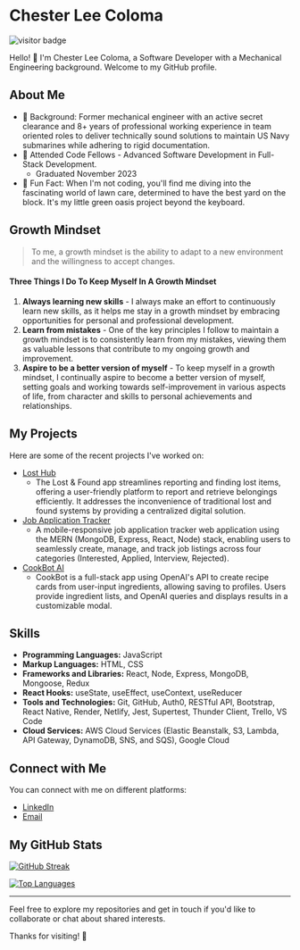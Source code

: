 # Chester Lee Coloma

![visitor badge](https://visitor-badge.laobi.icu/badge?page_id=cleecoloma.cleecoloma)

Hello! 👋 I'm Chester Lee Coloma, a Software Developer with a Mechanical Engineering background. Welcome to my GitHub profile.

## About Me

* 💬 Background: Former mechanical engineer with an active secret clearance and 8+ years of professional working experience in team oriented roles to deliver technically sound solutions to maintain US Navy submarines while adhering to rigid documentation.
* 💼 Attended Code Fellows - Advanced Software Development in Full-Stack Development.
    * Graduated November 2023
* 🎉 Fun Fact: When I'm not coding, you'll find me diving into the fascinating world of lawn care, determined to have the best yard on the block. It's my little green oasis project beyond the keyboard.

## Growth Mindset
> To me, a growth mindset is the ability to adapt to a new environment and the willingness to accept changes.

#### Three Things I Do To Keep Myself In A Growth Mindset
1. **Always learning new skills** - I always make an effort to continuously learn new skills, as it helps me stay in a growth mindset by embracing opportunities for personal and professional development.
2. **Learn from mistakes** - One of the key principles I follow to maintain a growth mindset is to consistently learn from my mistakes, viewing them as valuable lessons that contribute to my ongoing growth and improvement.
3. **Aspire to be a better version of myself** - To keep myself in a growth mindset, I continually aspire to become a better version of myself, setting goals and working towards self-improvement in various aspects of life, from character and skills to personal achievements and relationships.

## My Projects

Here are some of the recent projects I've worked on:

* [Lost Hub](https://lost-hub-app.netlify.app/)
    * The Lost & Found app streamlines reporting and finding lost items, offering a user-friendly platform to report and retrieve belongings efficiently. It addresses the inconvenience of traditional lost and found systems by providing a centralized digital solution.
* [Job Application Tracker](https://job-application-tracker-app.netlify.app/)
    * A mobile-responsive job application tracker web application using the MERN (MongoDB, Express, React, Node) stack, enabling users to seamlessly create, manage, and track job listings across four categories (Interested, Applied, Interview, Rejected).
* [CookBot AI](https://cookbot-ai-app.netlify.app/)
    * CookBot is a full-stack app using OpenAI's API to create recipe cards from user-input ingredients, allowing saving to profiles. Users provide ingredient lists, and OpenAI queries and displays results in a customizable modal.

## Skills

* **Programming Languages:** JavaScript
* **Markup Languages:** HTML, CSS
* **Frameworks and Libraries:** React, Node, Express, MongoDB, Mongoose, Redux
* **React Hooks:** useState, useEffect, useContext, useReducer
* **Tools and Technologies:** Git, GitHub, Auth0, RESTful API, Bootstrap, React Native, Render, Netlify, Jest, Supertest, Thunder Client, Trello, VS Code
* **Cloud Services:** AWS Cloud Services (Elastic Beanstalk, S3, Lambda, API Gateway, DynamoDB, SNS, and SQS), Google Cloud


## Connect with Me

You can connect with me on different platforms:

* [LinkedIn](https://www.linkedin.com/in/chesterleecoloma/)
* [Email](mailto:cleecoloma@gmail.com)

## My GitHub Stats

[![GitHub Streak](https://github-readme-streak-stats.herokuapp.com?user=cleecoloma&theme=dark)](https://git.io/streak-stats)

[![Top Languages](https://github-readme-stats.vercel.app/api/top-langs/?username=cleecoloma&layout=compact&theme=dark)](https://github.com/cleecoloma)

- - -

Feel free to explore my repositories and get in touch if you'd like to collaborate or chat about shared interests.

Thanks for visiting! 🚀